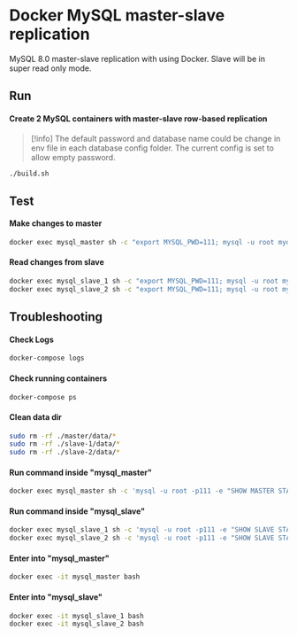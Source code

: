 Docker MySQL master-slave replication 
========================

MySQL 8.0 master-slave replication with using Docker. Slave will be in super read only mode.

## Run

#### Create 2 MySQL containers with master-slave row-based replication

> [!info]
> The default password and database name could be change in env file in each database config folder. The current config is set to allow empty password.

```bash
./build.sh
```

## Test

#### Make changes to master

```bash
docker exec mysql_master sh -c "export MYSQL_PWD=111; mysql -u root mydb -e 'create table code(code int); insert into code values (100), (200)'"
```

#### Read changes from slave

```bash
docker exec mysql_slave_1 sh -c "export MYSQL_PWD=111; mysql -u root mydb -e 'select * from code \G'"
docker exec mysql_slave_2 sh -c "export MYSQL_PWD=111; mysql -u root mydb -e 'select * from code \G'"
```

## Troubleshooting

#### Check Logs

```bash
docker-compose logs
```

#### Check running containers

```bash
docker-compose ps
```

#### Clean data dir

```bash
sudo rm -rf ./master/data/*
sudo rm -rf ./slave-1/data/*
sudo rm -rf ./slave-2/data/*
```

#### Run command inside "mysql_master"

```bash
docker exec mysql_master sh -c 'mysql -u root -p111 -e "SHOW MASTER STATUS \G"'
```

#### Run command inside "mysql_slave"

```bash
docker exec mysql_slave_1 sh -c 'mysql -u root -p111 -e "SHOW SLAVE STATUS \G"'
docker exec mysql_slave_2 sh -c 'mysql -u root -p111 -e "SHOW SLAVE STATUS \G"'
```

#### Enter into "mysql_master"

```bash
docker exec -it mysql_master bash
```

#### Enter into "mysql_slave"

```bash
docker exec -it mysql_slave_1 bash
docker exec -it mysql_slave_2 bash
```
